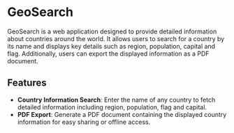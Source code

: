 # GeoSearch

GeoSearch is a web application designed to provide detailed information about countries around the world. It allows users to search for a country by its name and displays key details such as region, population, capital and flag. Additionally, users can export the displayed information as a PDF document.

## Features

- **Country Information Search**: Enter the name of any country to fetch detailed information including region, population, flag and capital.
- **PDF Export**: Generate a PDF document containing the displayed country information for easy sharing or offline access.

 

